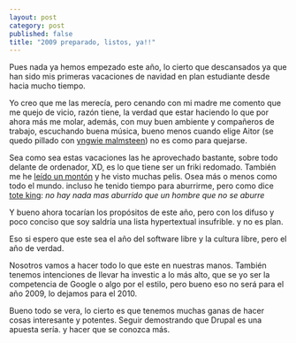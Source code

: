 ```yaml
---
layout: post
category: post
published: false
title: "2009 preparado, listos, ya!!"
---
```


Pues nada ya hemos empezado este año, lo cierto que descansados ya que han sido mis primeras vacaciones de navidad en plan estudiante desde hacia mucho tiempo.

Yo creo que me las merecía, pero cenando con mi madre me comento que me quejo de vicio, razón tiene, la verdad que estar haciendo lo que por ahora más me molar, además, con muy buen ambiente y compañeros de trabajo, escuchando buena música, bueno menos cuando elige Aitor  (se quedo pillado con <a href="http://www.guitarraonline.com.ar/yngwie.htm" title="yngwie">yngwie malmsteen</a>) no es como para quejarse. 

Sea como sea estas vacaciones las he aprovechado bastante, sobre todo delante de ordenador, XD, es lo que tiene ser un friki redomado. También me he <a href="http://www.tomajazz.com/bibliojazz/smith_coltrane_jazz_racismo_resistencia.htm" title="john coltrane">leído un montón</a> y he visto muchas pelis. Osea más o menos como todo el mundo. incluso  he tenido tiempo para aburrirme, pero  como dice <a href="http://es.wikipedia.org/wiki/Tote_King" title="tote king">tote king</a>: <em>no hay nada mas aburrido que un hombre que no se aburre </em>

Y bueno ahora tocarían los propósitos de este año, pero con los difuso y poco conciso que soy saldría una lista hypertextual insufrible. y no es plan. 

Eso si espero que este sea el año del software libre y la cultura libre, pero el año de verdad. 

Nosotros vamos a hacer todo lo que este en nuestras manos. También tenemos intenciones de llevar ha investic a lo más alto, que se yo ser la competencia de Google o algo por el estilo, pero bueno eso no será para el año 2009, lo dejamos para el 2010. 

Bueno todo se vera, lo cierto es que tenemos muchas ganas de hacer cosas interesante y potentes. Seguir demostrando que Drupal es una apuesta sería. y hacer que se conozca más.



